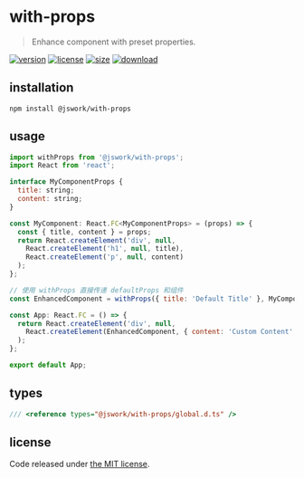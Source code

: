 # with-props
> Enhance component with preset properties.

[![version][version-image]][version-url]
[![license][license-image]][license-url]
[![size][size-image]][size-url]
[![download][download-image]][download-url]

## installation
```shell
npm install @jswork/with-props
```

## usage
```js
import withProps from '@jswork/with-props';
import React from 'react';

interface MyComponentProps {
  title: string;
  content: string;
}

const MyComponent: React.FC<MyComponentProps> = (props) => {
  const { title, content } = props;
  return React.createElement('div', null,
    React.createElement('h1', null, title),
    React.createElement('p', null, content)
  );
};

// 使用 withProps 直接传递 defaultProps 和组件
const EnhancedComponent = withProps({ title: 'Default Title' }, MyComponent);

const App: React.FC = () => {
  return React.createElement('div', null,
    React.createElement(EnhancedComponent, { content: 'Custom Content' })
  );
};

export default App;
```

## types
```ts
/// <reference types="@jswork/with-props/global.d.ts" />
```

## license
Code released under [the MIT license](https://github.com/afeiship/with-props/blob/master/LICENSE.txt).

[version-image]: https://img.shields.io/npm/v/@jswork/with-props
[version-url]: https://npmjs.org/package/@jswork/with-props

[license-image]: https://img.shields.io/npm/l/@jswork/with-props
[license-url]: https://github.com/afeiship/with-props/blob/master/LICENSE.txt

[size-image]: https://img.shields.io/bundlephobia/minzip/@jswork/with-props
[size-url]: https://github.com/afeiship/with-props/blob/master/dist/index.min.js

[download-image]: https://img.shields.io/npm/dm/@jswork/with-props
[download-url]: https://www.npmjs.com/package/@jswork/with-props
